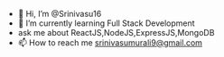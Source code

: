 - 👋 Hi, I’m @Srinivasu16
- 🌱 I’m currently learning Full Stack Development
- ask me about ReactJS,NodeJS,ExpressJS,MongoDB
- 📫 How to reach me srinivasumurali9@gmail.com

<!---
Srinivasu16/Srinivasu16 is a ✨ special ✨ repository because its `README.md` (this file) appears on your GitHub profile.
You can click the Preview link to take a look at your changes.
--->
